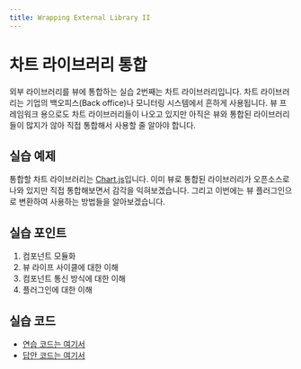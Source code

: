 ```yaml
---
title: Wrapping External Library II
---
```


# 차트 라이브러리 통합

외부 라이브러리를 뷰에 통합하는 실습 2번째는 차트 라이브러리입니다. 차트 라이브러리는 기업의 백오피스(Back office)나 모니터링 시스템에서 흔하게 사용됩니다. 뷰 프레임워크 용으로도 차트 라이브러리들이 나오고 있지만 아직은 뷰와 통합된 라이브러리들이 많지가 않아 직접 통합해서 사용할 줄 알아야 합니다.

## 실습 예제

통합할 차트 라이브러리는 [Chart.js](https://www.chartjs.org/)입니다. 이미 뷰로 통합된 라이브러리가 오픈소스로 나와 있지만 직접 통합해보면서 감각을 익혀보겠습니다. 그리고 이번에는 뷰 플러그인으로 변환하여 사용하는 방법들을 알아보겠습니다.

## 실습 포인트

1. 컴포넌트 모듈화
2. 뷰 라이프 사이클에 대한 이해
3. 컴포넌트 통신 방식에 대한 이해
4. 플러그인에 대한 이해

## 실습 코드

- [연습 코드는 여기서](https://github.com/joshua1988/vue-camp/tree/master/docs/legacy/chart/exercise)
- [답안 코드는 여기서](https://github.com/joshua1988/vue-camp/tree/master/docs/legacy/chart/answer)